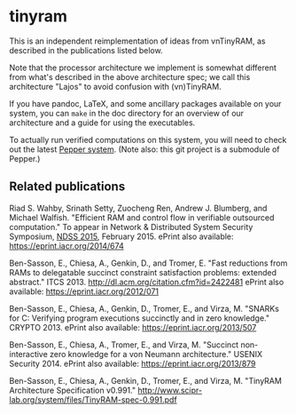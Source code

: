 # tinyram #

This is an independent reimplementation of ideas from vnTinyRAM, as
described in the publications listed below.

Note that the processor architecture we implement is somewhat different
from what's described in the above architecture spec; we call this
architecture "Lajos" to avoid confusion with (vn)TinyRAM.

If you have pandoc, LaTeX, and some ancillary packages available on your
system, you can `make` in the doc directory for an overview of our
architecture and a guide for using the executables.

To actually run verified computations on this system, you will need
to check out the latest
[Pepper system](https://github.com/pepper-project/pepper).
(Note also: this git project is a submodule of Pepper.)

## Related publications ##

Riad S. Wahby, Srinath Setty, Zuocheng Ren, Andrew J. Blumberg, and Michael Walfish.
"Efficient RAM and control flow in verifiable outsourced computation."
To appear in Network &amp; Distributed System Security Symposium,
[NDSS 2015](http://www.internetsociety.org/events/ndss-symposium-2015), February 2015.
ePrint also available: https://eprint.iacr.org/2014/674

Ben-Sasson, E., Chiesa, A., Genkin, D., and Tromer, E.
"Fast reductions from RAMs to delegatable succinct constraint
satisfaction problems: extended abstract." ITCS 2013.
http://dl.acm.org/citation.cfm?id=2422481
ePrint also available: https://eprint.iacr.org/2012/071

Ben-Sasson, E., Chiesa, A., Genkin, D., Tromer, E., and Virza, M.
"SNARKs for C: Verifying program executions succinctly and in zero
knowledge." CRYPTO 2013.
ePrint also available: https://eprint.iacr.org/2013/507

Ben-Sasson, E., Chiesa, A., Tromer, E., and Virza, M.
"Succinct non-interactive zero knowledge for a von Neumann
architecture." USENIX Security 2014.
ePrint also available: https://eprint.iacr.org/2013/879

Ben-Sasson, E., Chiesa, A., Genkin, D., Tromer, E., and Virza, M.
"TinyRAM Architecture Specification v0.991."
http://www.scipr-lab.org/system/files/TinyRAM-spec-0.991.pdf
